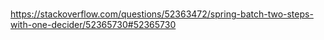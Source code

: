 #

https://stackoverflow.com/questions/52363472/spring-batch-two-steps-with-one-decider/52365730#52365730
